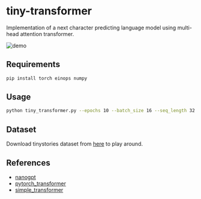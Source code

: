 # tiny-transformer

Implementation of a next character predicting language model using multi-head attention transformer.

![demo](assets/demo.gif)


## Requirements

```zsh
pip install torch einops numpy
```

## Usage

```zsh
python tiny_transformer.py --epochs 10 --batch_size 16 --seq_length 32 --learning_rate 1e-4 --embedding_size 64 --num_heads 4 --num_layers 2 --hidden_size 128 --dataset tinystories.txt --inference_interval 100 --inference_length 200 --optimizer adam
```

## Dataset

Download tinystories dataset from [here](https://huggingface.co/datasets/roneneldan/TinyStories/tree/main) to play around.

## References

- [nanogpt](https://github.com/karpathy/nanoGPT)
- [pytorch_transformer](https://github.com/hkproj/pytorch-transformer)
- [simple_transformer](https://github.com/xjdr-alt/simple_transformer/blob/main/simple_transformer.py)
